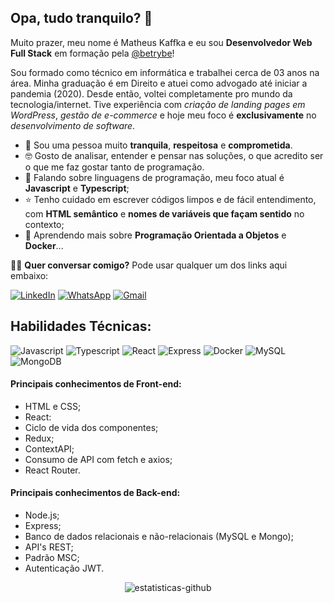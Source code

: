 ## Opa, tudo tranquilo? 👋 

Muito prazer, meu nome é Matheus Kaffka e eu sou **Desenvolvedor Web Full Stack** em formação pela [@betrybe](https://github.com/betrybe)!

Sou formado como técnico em informática e trabalhei cerca de 03 anos na área. Minha graduação é em Direito e atuei como advogado até iniciar a pandemia (2020). Desde então, voltei completamente pro mundo da tecnologia/internet. Tive experiência com *criação de landing pages em WordPress*, *gestão de e-commerce* e hoje meu foco é **exclusivamente** no *desenvolvimento de software*.

- 🤟 Sou uma pessoa muito **tranquila**, **respeitosa** e **comprometida**.
- 🤓 Gosto de analisar, entender e pensar nas soluções, o que acredito ser o que me faz gostar tanto de programação.
- 🔭 Falando sobre linguagens de programação, meu foco atual é **Javascript** e **Typescript**;
- ⭐ Tenho cuidado em escrever códigos limpos e de fácil entendimento, com **HTML semântico** e **nomes de variáveis que façam sentido** no contexto;
- 🌱 Aprendendo mais sobre **Programação Orientada a Objetos** e **Docker**...

🙋‍♂️ **Quer conversar comigo?** Pode usar qualquer um dos links aqui embaixo:

<a href="https://www.linkedin.com/in/matheus-kaffka/">![LinkedIn](https://img.shields.io/badge/LinkedIn-0077B5?style=for-the-badge&logo=linkedin&logoColor=white)</a>
<a href="https://wa.me/5555999552319">![WhatsApp](https://img.shields.io/badge/WhatsApp-25D366?style=for-the-badge&logo=whatsapp&logoColor=white)</a>
<a href="mailto:matheus.kaffka@gmail.com">![Gmail](https://img.shields.io/badge/Gmail-D14836?style=for-the-badge&logo=gmail&logoColor=white)</a>

## Habilidades Técnicas:
![Javascript](https://img.shields.io/badge/JavaScript-323330?style=for-the-badge&logo=javascript&logoColor=F7DF1E)
![Typescript](https://img.shields.io/badge/TypeScript-007ACC?style=for-the-badge&logo=typescript&logoColor=white)
![React](https://img.shields.io/badge/React-20232A?style=for-the-badge&logo=react&logoColor=61DAFB)
![Express](https://img.shields.io/badge/Express.js-000000?style=for-the-badge&logo=express&logoColor=white)
![Docker](https://img.shields.io/badge/Docker-2CA5E0?style=for-the-badge&logo=docker&logoColor=white)
![MySQL](https://img.shields.io/badge/MySQL-005C84?style=for-the-badge&logo=mysql&logoColor=white)
![MongoDB](https://img.shields.io/badge/MongoDB-4EA94B?style=for-the-badge&logo=mongodb&logoColor=white)

#### Principais conhecimentos de Front-end:
- HTML e CSS;
- React:
 - Ciclo de vida dos componentes;
 - Redux;
 - ContextAPI;
 - Consumo de API com fetch e axios;
 - React Router.

#### Principais conhecimentos de Back-end:
- Node.js;
- Express;
- Banco de dados relacionais e não-relacionais (MySQL e Mongo);
- API's REST;
- Padrão MSC;
- Autenticação JWT.

<div align="center">
  <img
       alt="estatisticas-github"
       src="https://github-readme-stats.vercel.app/api?username=matkaf&show_icons=true&theme=dark"
  />
</div>
